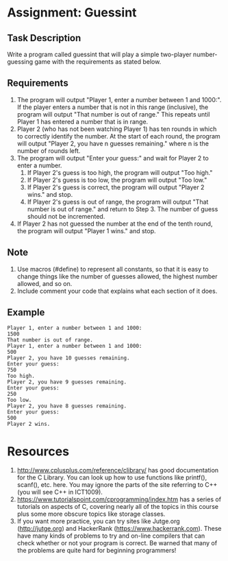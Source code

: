 # Assignment: Guessint
## Task Description
Write a program called guessint that will play a simple two-player number-guessing game with the requirements as stated below.

## Requirements
1. The program will output "Player 1, enter a number between 1 and 1000:". If the player enters a number that is not in this range (inclusive), the program will output "That number is out of range." This repeats until Player 1 has entered a number that is in range.
2. Player 2 (who has not been watching Player 1) has ten rounds in which to correctly identify the number. At the start of each round, the program will output "Player 2, you have n guesses remaining." where n is the number of rounds left.
3. The program will output "Enter your guess:" and wait for Player 2 to enter a number.
    1. If Player 2's guess is too high, the program will output "Too high."
    2. If Player 2's guess is too low, the program will output "Too low."
    3. If Player 2's guess is correct, the program will output "Player 2 wins." and stop.
    4. If Player 2's guess is out of range, the program will output "That number is out of range." and return to Step 3. The number of guess should not be incremented.
4. If Player 2 has not guessed the number at the end of the tenth round, the program will output "Player 1 wins." and stop.

## Note
1. Use macros (#define) to represent all constants, so that it is easy to change things like the number of guesses allowed, the highest number allowed, and so on.
2. Include comment your code that explains what each section of it does.

## Example
```
Player 1, enter a number between 1 and 1000:
1500
That number is out of range.
Player 1, enter a number between 1 and 1000:
500
Player 2, you have 10 guesses remaining.
Enter your guess:
750
Too high.
Player 2, you have 9 guesses remaining.
Enter your guess:
250
Too low.
Player 2, you have 8 guesses remaining.
Enter your guess:
500
Player 2 wins.
```

# Resources
1. http://www.cplusplus.com/reference/clibrary/ has good documentation for the C Library. You can look up how to use functions like printf(), scanf(), etc. here. You may ignore the parts of the site referring to C++ (you will see C++ in ICT1009).
2. https://www.tutorialspoint.com/cprogramming/index.htm has a series of tutorials on aspects of C, covering nearly all of the topics in this course plus some more obscure topics like storage classes.
3. If you want more practice, you can try sites like Jutge.org (http://jutge.org) and HackerRank (https://www.hackerrank.com). These have many kinds of problems to try and on-line compilers that can check whether or not your program is correct. Be warned that many of the problems are quite hard for beginning programmers!